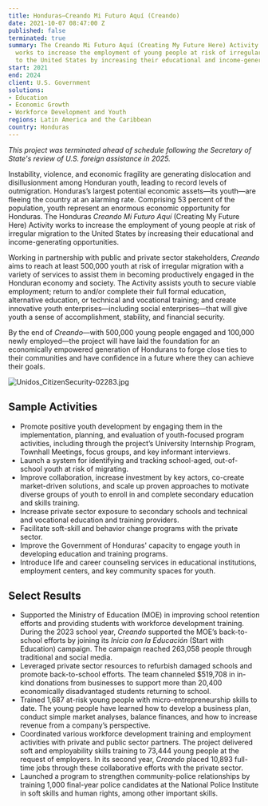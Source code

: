 ```yaml
---
title: Honduras—Creando Mi Futuro Aquí (Creando)
date: 2021-10-07 08:47:00 Z
published: false
terminated: true
summary: The Creando Mi Futuro Aquí (Creating My Future Here) Activity in Honduras
  works to increase the employment of young people at risk of irregular migration
  to the United States by increasing their educational and income-generating opportunities.
start: 2021
end: 2024
client: U.S. Government
solutions:
- Education
- Economic Growth
- Workforce Development and Youth
regions: Latin America and the Caribbean
country: Honduras
---
```


<aside><em>This project was terminated ahead of schedule following the Secretary of State's review of U.S. foreign assistance in 2025.</em></aside>

Instability, violence, and economic fragility are generating dislocation and disillusionment among Honduran youth, leading to record levels of outmigration. Honduras’s largest potential economic assets—its youth—are fleeing the country at an alarming rate. Comprising 53 percent of the population, youth represent an enormous economic opportunity for Honduras. The Honduras *Creando Mi Futuro Aquí* (Creating My Future Here) Activity works to increase the employment of young people at risk of irregular migration to the United States by increasing their educational and income-generating opportunities.

Working in partnership with public and private sector stakeholders, *Creando* aims to reach at least 500,000 youth at risk of irregular migration with a variety of services to assist them in becoming productively engaged in the Honduran economy and society. The Activity assists youth to secure viable employment; return to and/or complete their full formal education, alternative education, or technical and vocational training; and create innovative youth enterprises—including social enterprises—that will give youth a sense of accomplishment, stability, and financial security.

By the end of *Creando*—with 500,000 young people engaged and 100,000 newly employed—the project will have laid the foundation for an economically empowered generation of Hondurans to forge close ties to their communities and have confidence in a future where they can achieve their goals.

![Unidos_CitizenSecurity-02283.jpg](/uploads/Unidos_CitizenSecurity-02283.jpg)

## Sample Activities

* Promote positive youth development by engaging them in the implementation, planning, and evaluation of youth-focused program activities, including through the project’s University Internship Program, Townhall Meetings, focus groups, and key informant interviews.
* Launch a system for identifying and tracking school-aged, out-of-school youth at risk of migrating.
* Improve collaboration, increase investment by key actors, co-create market-driven solutions, and scale up proven approaches to motivate diverse groups of youth to enroll in and complete secondary education and skills training.
* Increase private sector exposure to secondary schools and technical and vocational education and training providers.
* Facilitate soft-skill and behavior change programs with the private sector.
* Improve the Government of Honduras' capacity to engage youth in developing education and training programs.
* Introduce life and career counseling services in educational institutions, employment centers, and key community spaces for youth.

## Select Results

* Supported the Ministry of Education (MOE) in improving school retention efforts and providing students with workforce development training. During the 2023 school year, *Creando* supported the MOE’s back-to-school efforts by joining its *Inicia con la Educación* (Start with Education) campaign. The campaign reached 263,058 people through traditional and social media.
* Leveraged private sector resources to refurbish damaged schools and promote back-to-school efforts. The team channeled $519,708 in in-kind donations from businesses to support more than 20,400 economically disadvantaged students returning to school.
* Trained 1,687 at-risk young people with micro-entrepreneurship skills to date. The young people have learned how to develop a business plan, conduct simple market analyses, balance finances, and how to increase revenue from a company’s perspective.
* Coordinated various workforce development training and employment activities with private and public sector partners. The project delivered soft and employability skills training to 73,444 young people at the request of employers. In its second year, *Creando* placed 10,893 full-time jobs through these collaborative efforts with the private sector.
* Launched a program to strengthen community-police relationships by training 1,000 final-year police candidates at the National Police Institute in soft skills and human rights, among other important skills.
